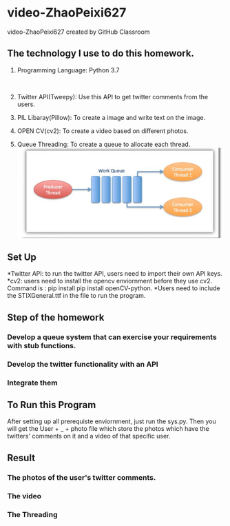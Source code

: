 # video-ZhaoPeixi627
video-ZhaoPeixi627 created by GitHub Classroom
## The technology I use to do this homework.
1. Programming Language: Python 3.7

![]()

2. Twitter API(Tweepy): Use this API to get twitter comments from the users.

3. PIL Libaray(Pillow): To create a image and write text on the image.

4. OPEN CV(cv2): To create a video based on different photos.

5. Queue Threading: To create a queue to allocate each thread.
![](https://github.com/BUEC500C1/video-ZhaoPeixi627/blob/master/ReadMePhoto/Queue.png)

## Set Up
*Twitter API: to run the twitter API, users need to import their own API keys.
*cv2: users need to install the opencv enviornment before they use cv2. Command is : pip install pip install openCV-python.
*Users need to include the STIXGeneral.ttf in the file to run the program.

## Step of the homework
### Develop a queue system that can exercise your requirements with stub functions.
### Develop the twitter functionality with an API
### Integrate them

## To Run this Program
After setting up all prerequiste enviornment, just run the sys.py. Then you will get the User + _ + photo file which store the photos which have the twitters' comments on it and a video of that specific user.

## Result
### The photos of the user's twitter comments.

### The video

### The Threading

